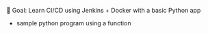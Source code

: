 🧱 Goal: Learn CI/CD using Jenkins + Docker with a basic Python app
- sample python program using a function 
